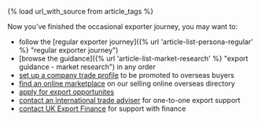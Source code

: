 {% load url_with_source from article_tags %}

Now you’ve finished the occasional exporter journey, you may want to:

- follow the [regular exporter journey]({% url 'article-list-persona-regular' %} "regular exporter journey") 
- [browse the guidance]({% url 'article-list-market-research' %} "export guidance - market research") in any order 
- [set up a company trade profile](https://find-a-buyer.export.great.gov.uk/ "Find a buyer") to be promoted to overseas buyers
- [find an online marketplace](https://selling-online-overseas.export.great.gov.uk/ "Selling online overseas") on our selling online overseas directory
- [apply for export opportunites](https://opportunities.export.great.gov.uk/ "Export opportunities")
- [contact an international trade adviser](https://www.contactus.trade.gov.uk/office-finder/ "contact an ITA") for one-to-one export support
- [contact UK Export Finance](https://www.contactus.trade.gov.uk/enquiry/topic "contact UKEF") for support with finance

